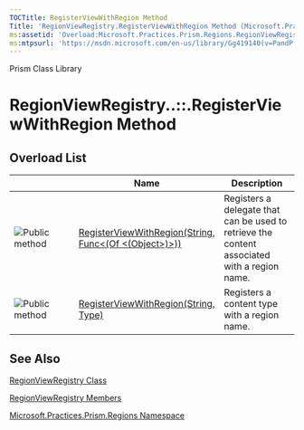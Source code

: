 ```yaml
---
TOCTitle: RegisterViewWithRegion Method
Title: 'RegionViewRegistry.RegisterViewWithRegion Method (Microsoft.Practices.Prism.Regions)'
ms:assetid: 'Overload:Microsoft.Practices.Prism.Regions.RegionViewRegistry.RegisterViewWithRegion'
ms:mtpsurl: 'https://msdn.microsoft.com/en-us/library/Gg419140(v=PandP.50)'
---
```


Prism Class Library

RegionViewRegistry..::.RegisterViewWithRegion Method
====================================================

Overload List
-------------

<span id="overloadMembersTableToggle"></span>
<table>
<colgroup>
<col width="33%" />
<col width="33%" />
<col width="33%" />
</colgroup>
<thead>
<tr class="header">
<th> </th>
<th>Name</th>
<th>Description</th>
</tr>
</thead>
<tbody>
<tr class="odd">
<td><img src="https://msdn.microsoft.com/en-us/Gg419140.pubmethod(en-us,PandP.50).gif" title="Public method" /></td>
<td><a href="https://msdn.microsoft.com/m:microsoft.practices.prism.regions.regionviewregistry.registerviewwithregion(system.string%2csystem.func%7bsystem.object%7d)">RegisterViewWithRegion(String, Func&lt;(Of &lt;(Object&gt;)&gt;))</a></td>
<td><div class="summary">
Registers a delegate that can be used to retrieve the content associated with a region name.
</div></td>
</tr>
<tr class="even">
<td><img src="https://msdn.microsoft.com/en-us/Gg419140.pubmethod(en-us,PandP.50).gif" title="Public method" /></td>
<td><a href="https://msdn.microsoft.com/m:microsoft.practices.prism.regions.regionviewregistry.registerviewwithregion(system.string%2csystem.type)">RegisterViewWithRegion(String, Type)</a></td>
<td><div class="summary">
Registers a content type with a region name.
</div></td>
</tr>
</tbody>
</table>

See Also
--------

<span id="seeAlsoToggle"></span>
[RegionViewRegistry Class](https://msdn.microsoft.com/t:microsoft.practices.prism.regions.regionviewregistry)

[RegionViewRegistry Members](https://msdn.microsoft.com/allmembers.t:microsoft.practices.prism.regions.regionviewregistry)

[Microsoft.Practices.Prism.Regions Namespace](https://msdn.microsoft.com/n:microsoft.practices.prism.regions)
